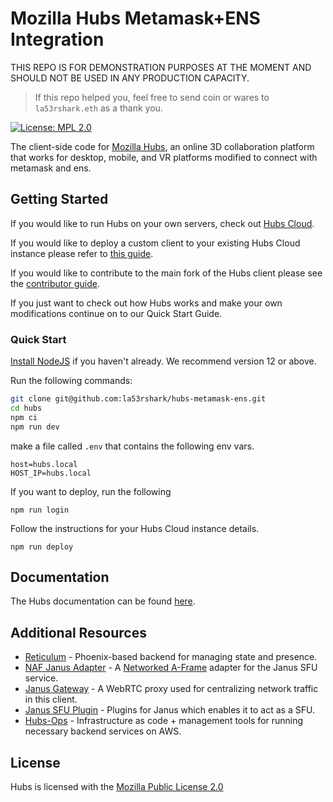 # Mozilla Hubs Metamask+ENS Integration
THIS REPO IS FOR DEMONSTRATION PURPOSES AT THE MOMENT AND SHOULD NOT BE USED IN ANY PRODUCTION CAPACITY. 

> If this repo helped you, feel free to send coin or wares to `la53rshark.eth` as a thank you.

[![License: MPL 2.0](https://img.shields.io/badge/License-MPL%202.0-brightgreen.svg)](https://opensource.org/licenses/MPL-2.0)

The client-side code for [Mozilla Hubs](https://hubs.mozilla.com/), an online 3D collaboration platform that works for desktop, mobile, and VR platforms modified to connect with metamask and ens.

## Getting Started

If you would like to run Hubs on your own servers, check out [Hubs Cloud](https://hubs.mozilla.com/docs/hubs-cloud-intro.html).

If you would like to deploy a custom client to your existing Hubs Cloud instance please refer to [this guide](https://hubs.mozilla.com/docs/hubs-cloud-custom-clients.html).

If you would like to contribute to the main fork of the Hubs client please see the [contributor guide](./CONTRIBUTING.md).

If you just want to check out how Hubs works and make your own modifications continue on to our Quick Start Guide.

### Quick Start

[Install NodeJS](https://nodejs.org) if you haven't already. We recommend version 12 or above.

Run the following commands:

```bash
git clone git@github.com:la53rshark/hubs-metamask-ens.git
cd hubs
npm ci
npm run dev
```
make a file called `.env` that contains the following env vars.
```
host=hubs.local
HOST_IP=hubs.local
```

If you want to deploy, run the following

```
npm run login
```

Follow the instructions for your Hubs Cloud instance details.

```
npm run deploy
```


## Documentation

The Hubs documentation can be found [here](https://hubs.mozilla.com/docs).

## Additional Resources

* [Reticulum](https://github.com/mozilla/reticulum) - Phoenix-based backend for managing state and presence.
* [NAF Janus Adapter](https://github.com/mozilla/naf-janus-adapter) - A [Networked A-Frame](https://github.com/networked-aframe) adapter for the Janus SFU service.
* [Janus Gateway](https://github.com/meetecho/janus-gateway) - A WebRTC proxy used for centralizing network traffic in this client.
* [Janus SFU Plugin](https://github.com/mozilla/janus-plugin-sfu) - Plugins for Janus which enables it to act as a SFU.
* [Hubs-Ops](https://github.com/mozilla/hubs-ops) - Infrastructure as code + management tools for running necessary backend services on AWS.

## License

Hubs is licensed with the [Mozilla Public License 2.0](./LICENSE)